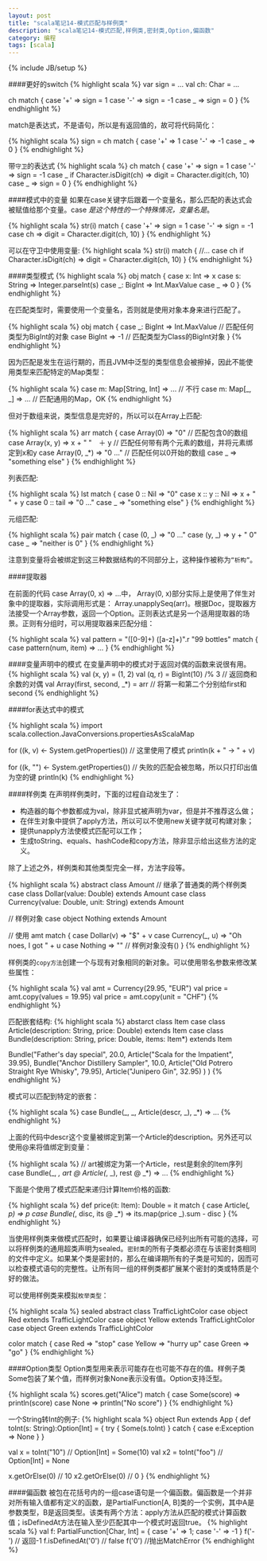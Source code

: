 ```yaml
---
layout: post
title: "scala笔记14-模式匹配与样例类"
description: "scala笔记14-模式匹配,样例类,密封类,Option,偏函数"
category: 编程
tags: [scala]
---
```

{% include JB/setup %}

####更好的switch
{% highlight scala %}
var sign = ...
val ch: Char = ...

ch match {
  case '+' => sign = 1
  case '-' => sign = -1
  case _ => sign = 0
}
{% endhighlight %}

match是表达式，不是语句，所以是有返回值的，故可将代码简化：

{% highlight scala %}
sign = ch match {
  case '+' => 1
  case '-' => -1
  case _ => 0
}
{% endhighlight %}

带`守卫`的表达式
{% highlight scala %}
ch match {
  case '+' => sign = 1
  case '-' => sign = -1
  case _ if Character.isDigit(ch) => digit = Character.digit(ch, 10)
  case _ => sign = 0
}
{% endhighlight %}

####模式中的变量
如果在case关键字后跟着一个变量名，那么匹配的表达式会被赋值给那个变量。case _是这个特性的一个特殊情况，变量名是_。

{% highlight scala %}
str(i) match {
  case '+' => sign = 1
  case '-' => sign = -1
  case ch => digit = Character.digit(ch, 10)
}
{% endhighlight %}

可以在守卫中使用变量:
{% highlight scala %}
str(i) match {
  //...
  case ch if Character.isDigit(ch) => digit = Character.digit(ch, 10)
}
{% endhighlight %}

####类型模式
{% highlight scala %}
obj match {
  case x: Int => x
  case s: String => Integer.parseInt(s)
  case _: BigInt => Int.MaxValue
  case _ => 0
}
{% endhighlight %}

在匹配类型时，需要使用一个变量名，否则就是使用对象本身来进行匹配了。

{% highlight scala %}
obj match {
  case _: BigInt => Int.MaxValue  // 匹配任何类型为BigInt的对象
  case BigInt => -1  // 匹配类型为Class的BigInt对象
}
{% endhighlight %}

因为匹配是发生在运行期的，而且JVM中泛型的类型信息会被擦掉，因此不能使用类型来匹配特定的Map类型：

{% highlight scala %}
case m: Map[String, Int] => ...  // 不行
case m: Map[_, _] => ...  // 匹配通用的Map，OK
{% endhighlight %}

但对于数组来说，类型信息是完好的，所以可以在Array上匹配:

{% highlight scala %}
arr match {
  case Array(0) => "0"  // 匹配包含0的数组
  case Array(x, y) => x + " "　＋ y  // 匹配任何带有两个元素的数组，并将元素绑定到x和y
  case Array(0, _*) => "0 ..."  // 匹配任何以0开始的数组
  case _ => "something else"
}
{% endhighlight %}

列表匹配:

{% highlight scala %}
lst match {
  case 0 :: Nil => "0"
  case x :: y :: Nil => x + " " + y
  case 0 :: tail => "0 ..."
  case _ => "something else"
}
{% endhighlight %}

元组匹配:

{% highlight scala %}
pair match {
  case (0, _) => "0 ..."
  case (y, _) => y + " 0"
  case _ => "neither is 0"
}
{% endhighlight %}

注意到变量将会被绑定到这三种数据结构的不同部分上，这种操作被称为`“析构”`。

####提取器

在前面的代码 case Array(0, x) => ...中， Array(0, x)部分实际上是使用了伴生对象中的提取器，实际调用形式是： Array.unapplySeq(arr)。根据Doc，提取器方法接受一个Array参数，返回一个Option。正则表达式是另一个适用提取器的场景。正则有分组时，可以用提取器来匹配分组：

{% highlight scala %}
val pattern = "([0-9]+) ([a-z]+)".r
"99 bottles" match {
  case pattern(num, item) => ...
}
{% endhighlight %}

####变量声明中的模式
在变量声明中的模式对于返回对偶的函数来说很有用。
{% highlight scala %}
val (x, y) = (1, 2)
val (q, r) = BigInt(10) /% 3  // 返回商和余数的对偶
val Array(first, second, _*) = arr  // 将第一和第二个分别给first和second
{% endhighlight %}

####for表达式中的模式

{% highlight scala %}
import scala.collection.JavaConversions.propertiesAsScalaMap

for ((k, v) <- System.getProperties())  // 这里使用了模式
  println(k + " -> " + v)

for ((k, "") <- System.getProperties())  // 失败的匹配会被忽略，所以只打印出值为空的键
  println(k)
{% endhighlight %}

####样例类
在声明样例类时，下面的过程自动发生了：

* 构造器的每个参数都成为val，除非显式被声明为var，但是并不推荐这么做；
* 在伴生对象中提供了apply方法，所以可以不使用new关键字就可构建对象；
* 提供unapply方法使模式匹配可以工作；
* 生成toString、equals、hashCode和copy方法，除非显示给出这些方法的定义。

除了上述之外，样例类和其他类型完全一样，方法字段等。

{% highlight scala %}
abstract class Amount
// 继承了普通类的两个样例类
case class Dollar(value: Double) extends Amount
case class Currency(value: Double, unit: String) extends Amount

// 样例对象
case object Nothing extends Amount

// 使用
amt match {
  case Dollar(v) => "$" + v
  case Currency(_, u) => "Oh noes, I got " + u
  case Nothing => ""  // 样例对象没有()
}
{% endhighlight %}

样例类的`copy方法`创建一个与现有对象相同的新对象。可以使用带名参数来修改某些属性：

{% highlight scala %}
val amt = Currency(29.95, "EUR")
val price = amt.copy(values = 19.95)
val price = amt.copy(unit = "CHF")
{% endhighlight %}

匹配嵌套结构:
{% highlight scala %}
abstarct class Item
case class Article(description: String, price: Double) extends Item
case class Bundle(description: String, price: Double, items: Item*) extends Item

Bundle("Father's day special", 20.0, 
  Article("Scala for the Impatient", 39.95),
  Bundle("Anchor Distillery Sampler", 10.0,
    Article("Old Potrero Straight Rye Whisky", 79.95),
    Article("Junipero Gin", 32.95)
  )
)
{% endhighlight %}

模式可以匹配到特定的嵌套：

{% highlight scala %}
case Bundle(_, _, Article(descr, _), _*) => ...
{% endhighlight %}

上面的代码中descr这个变量被绑定到第一个Article的description。另外还可以使用@来将值绑定到变量：

{% highlight scala %}
// art被绑定为第一个Article，rest是剩余的Item序列
case Bundle(_, _, art @ Article(_, _), rest @ _*) => ...
{% endhighlight %}

下面是个使用了模式匹配来递归计算Item价格的函数:

{% highlight scala %}
def price(it: Item): Double = it match {
  case Article(_, p) => p
  case Bundle(_, disc, its @ _*) => its.map(price _).sum - disc
}
{% endhighlight %}

当使用样例类来做模式匹配时，如果要让编译器确保已经列出所有可能的选择，可以将样例类的通用超类声明为sealed。`密封类`的所有子类都必须在与该密封类相同的文件中定义。如果某个类是密封的，那么在编译期所有的子类是可知的，因而可以检查模式语句的完整性。让所有同一组的样例类都扩展某个密封的类或特质是个好的做法。

可以使用样例类来模拟`枚举类型`：

{% highlight scala %}
sealed abstract class TrafficLightColor
case object Red extends TrafficLightColor
case object Yellow extends TrafficLightColor
case object Green extends TrafficLightColor

color match {
  case Red => "stop"
  case Yellow => "hurry up"
  case Green => "go"
}
{% endhighlight %}

####Option类型
Option类型用来表示可能存在也可能不存在的值。样例子类Some包装了某个值，而样例对象None表示没有值。Option支持泛型。

{% highlight scala %}
scores.get("Alice") match {
  case Some(score) => println(score)
  case None => println("No score")
}
{% endhighlight %}

一个String转Int的例子:
{% highlight scala %}
object Run extends App {
  def toInt(s: String):Option[Int] = {
    try {
      Some(s.toInt)
    } catch {
      case e:Exception => None
    }
  }
  
  val x = toInt("10") // Option[Int] = Some(10)
  val x2 = toInt("foo") // Option[Int] = None
  
  x.getOrElse(0) // 10
  x2.getOrElse(0) // 0
}
{% endhighlight %}

####偏函数
被包在花括号内的一组case语句是一个偏函数。偏函数是一个并非对所有输入值都有定义的函数，是PartialFunction[A, B]类的一个实例，其中A是参数类型，B是返回类型。该类有两个方法：apply方法从匹配的模式计算函数值；isDefinedAt方法在输入至少匹配其中一个模式时返回true。
{% highlight scala %}
val f: PartialFunction[Char, Int] = { case '+' => 1; case '-' => -1 }
f('-')  // 返回-1
f.isDefinedAt('0')  // false
f('0')  //抛出MatchError
{% endhighlight %}